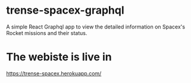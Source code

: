 # trense-spacex-graphql
A simple React Graphql app to view the detailed information on Spacex's Rocket missions and their status.
# The webiste is live in
https://trense-spacex.herokuapp.com/
